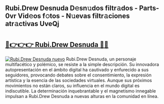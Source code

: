 ## Rubi.Drew Desnuda D𝚎sn𝚞dos filtr𝚊dos - Parts-0vr Vid𝚎os f𝚘tos - N𝚞evas filtr𝚊ciones atr𝚊ctivas UveQj

# <h2><a href="http://mbb866.tromn.icu/?c=Rubi.Drew+Desnuda">🔗👉👉👉 Rubi.Drew Desnuda 🔗🔗</a></h2>

[![Rubi.Drew Desnuda nuevo](https://i.imgur.com/pEAQMta.gif)](http://mbb866.tromn.icu/?c=Rubi.Drew+Desnuda)
Rubi.Drew Desnuda, un personaje multifacético y polémico, se resiste a la simple descripción. Su innovadora autopresentación en el ámbito digital ha cautivado y enfurecido a sus seguidores, provocando debates sobre el consentimiento, la expresión artística y la esencia de las sociedades virtuales. Aunque sus próximos movimientos no están claros, su influencia en el mundo digital es indiscutible. La determinación inquebrantable y el magnetismo innegable impulsan a Rubi.Drew Desnuda a nuevas alturas en la comunidad en línea.
